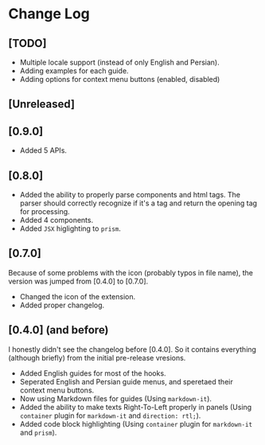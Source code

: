 # Change Log

## [TODO]

- Multiple locale support (instead of only English and Persian).
- Adding examples for each guide.
- Adding options for context menu buttons (enabled, disabled)

## [Unreleased]

## [0.9.0]

- Added 5 APIs.

## [0.8.0]

- Added the ability to properly parse components and html tags. The parser should correctly recognize if it's a tag and return the opening tag for processing.
- Added 4 components.
- Added `JSX` higlighting to `prism`.

## [0.7.0]

Because of some problems with the icon (probably typos in file name), the version was jumped from [0.4.0] to [0.7.0].
- Changed the icon of the extension.
- Added proper changelog.

## [0.4.0] (and before)

I honestly didn't see the changelog before [0.4.0]. So it contains everything (although briefly) from the initial pre-release vresions.
- Added English guides for most of the hooks.
- Seperated English and Persian guide menus, and speretaed their context menu buttons.
- Now using Markdown files for guides (Using `markdown-it`).
- Added the ability to make texts Right-To-Left properly in panels (Using `container` plugin for `markdown-it` and `direction: rtl;`).
- Added code block highlighting (Using `container` plugin for `markdown-it` and `prism`).